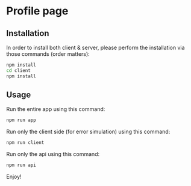 # Profile page

## Installation

In order to install both client & server, please perform the installation via those commands (order matters):

```bash
npm install
cd client
npm install
```

## Usage

Run the entire app using this command:
```bash
npm run app
```

Run only the client side (for error simulation) using this command:
```bash
npm run client
```

Run only the api using this command:
```bash
npm run api
```

Enjoy!
